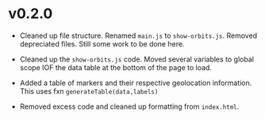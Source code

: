 # v0.2.0

* Cleaned up file structure. Renamed `main.js` to `show-orbits.js`.
  Removed depreciated files. Still some work to be done here.

* Cleaned up the `show-orbits.js` code. Moved several variables to
  global scope IOF the data table at the bottom of the page to load.

* Added a table of markers and their respective geolocation
  information. This uses fxn `generateTable(data,labels)`

* Removed excess code and cleaned up formatting from `index.html`.
